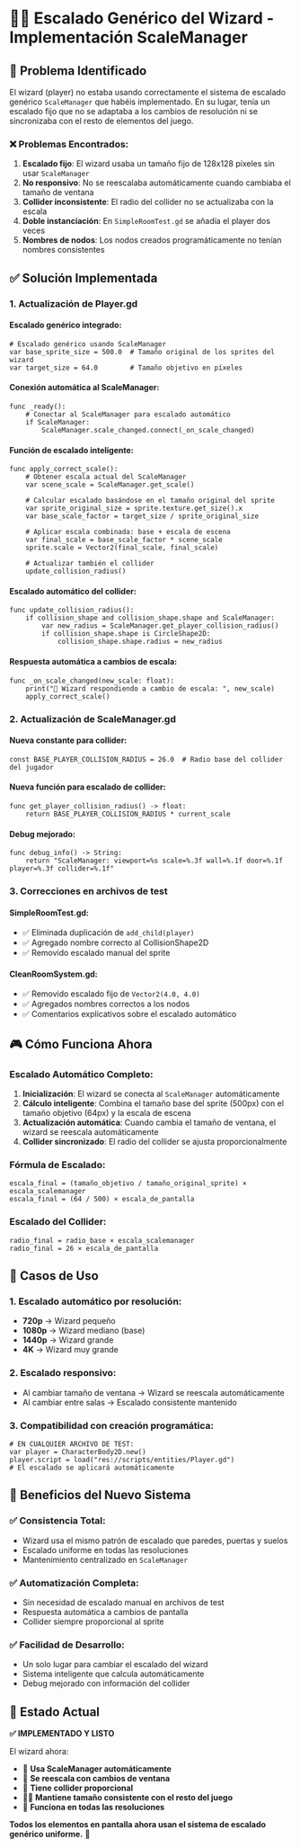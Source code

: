 # 🧙‍♂️ Escalado Genérico del Wizard - Implementación ScaleManager

## 🎯 **Problema Identificado**

El wizard (player) no estaba usando correctamente el sistema de escalado genérico `ScaleManager` que habéis implementado. En su lugar, tenía un escalado fijo que no se adaptaba a los cambios de resolución ni se sincronizaba con el resto de elementos del juego.

### ❌ **Problemas Encontrados:**
1. **Escalado fijo**: El wizard usaba un tamaño fijo de 128x128 píxeles sin usar `ScaleManager`
2. **No responsivo**: No se reescalaba automáticamente cuando cambiaba el tamaño de ventana
3. **Collider inconsistente**: El radio del collider no se actualizaba con la escala
4. **Doble instanciación**: En `SimpleRoomTest.gd` se añadía el player dos veces
5. **Nombres de nodos**: Los nodos creados programáticamente no tenían nombres consistentes

## ✅ **Solución Implementada**

### 1. **Actualización de Player.gd**

#### **Escalado genérico integrado:**
```gdscript
# Escalado genérico usando ScaleManager
var base_sprite_size = 500.0  # Tamaño original de los sprites del wizard
var target_size = 64.0        # Tamaño objetivo en píxeles
```

#### **Conexión automática al ScaleManager:**
```gdscript
func _ready():
    # Conectar al ScaleManager para escalado automático
    if ScaleManager:
        ScaleManager.scale_changed.connect(_on_scale_changed)
```

#### **Función de escalado inteligente:**
```gdscript
func apply_correct_scale():
    # Obtener escala actual del ScaleManager
    var scene_scale = ScaleManager.get_scale()
    
    # Calcular escalado basándose en el tamaño original del sprite
    var sprite_original_size = sprite.texture.get_size().x
    var base_scale_factor = target_size / sprite_original_size
    
    # Aplicar escala combinada: base + escala de escena
    var final_scale = base_scale_factor * scene_scale
    sprite.scale = Vector2(final_scale, final_scale)
    
    # Actualizar también el collider
    update_collision_radius()
```

#### **Escalado automático del collider:**
```gdscript
func update_collision_radius():
    if collision_shape and collision_shape.shape and ScaleManager:
        var new_radius = ScaleManager.get_player_collision_radius()
        if collision_shape.shape is CircleShape2D:
            collision_shape.shape.radius = new_radius
```

#### **Respuesta automática a cambios de escala:**
```gdscript
func _on_scale_changed(new_scale: float):
    print("🔄 Wizard respondiendo a cambio de escala: ", new_scale)
    apply_correct_scale()
```

### 2. **Actualización de ScaleManager.gd**

#### **Nueva constante para collider:**
```gdscript
const BASE_PLAYER_COLLISION_RADIUS = 26.0  # Radio base del collider del jugador
```

#### **Nueva función para escalado de collider:**
```gdscript
func get_player_collision_radius() -> float:
    return BASE_PLAYER_COLLISION_RADIUS * current_scale
```

#### **Debug mejorado:**
```gdscript
func debug_info() -> String:
    return "ScaleManager: viewport=%s scale=%.3f wall=%.1f door=%.1f player=%.3f collider=%.1f"
```

### 3. **Correcciones en archivos de test**

#### **SimpleRoomTest.gd:**
- ✅ Eliminada duplicación de `add_child(player)`
- ✅ Agregado nombre correcto al CollisionShape2D
- ✅ Removido escalado manual del sprite

#### **CleanRoomSystem.gd:**
- ✅ Removido escalado fijo de `Vector2(4.0, 4.0)`
- ✅ Agregados nombres correctos a los nodos
- ✅ Comentarios explicativos sobre el escalado automático

## 🎮 **Cómo Funciona Ahora**

### **Escalado Automático Completo:**
1. **Inicialización**: El wizard se conecta al `ScaleManager` automáticamente
2. **Cálculo inteligente**: Combina el tamaño base del sprite (500px) con el tamaño objetivo (64px) y la escala de escena
3. **Actualización automática**: Cuando cambia el tamaño de ventana, el wizard se reescala automáticamente
4. **Collider sincronizado**: El radio del collider se ajusta proporcionalmente

### **Fórmula de Escalado:**
```
escala_final = (tamaño_objetivo / tamaño_original_sprite) × escala_scalemanager
escala_final = (64 / 500) × escala_de_pantalla
```

### **Escalado del Collider:**
```
radio_final = radio_base × escala_scalemanager
radio_final = 26 × escala_de_pantalla
```

## 🔧 **Casos de Uso**

### **1. Escalado automático por resolución:**
- **720p** → Wizard pequeño
- **1080p** → Wizard mediano (base)
- **1440p** → Wizard grande
- **4K** → Wizard muy grande

### **2. Escalado responsivo:**
- Al cambiar tamaño de ventana → Wizard se reescala automáticamente
- Al cambiar entre salas → Escalado consistente mantenido

### **3. Compatibilidad con creación programática:**
```gdscript
# EN CUALQUIER ARCHIVO DE TEST:
var player = CharacterBody2D.new()
player.script = load("res://scripts/entities/Player.gd")
# El escalado se aplicará automáticamente
```

## 🎯 **Beneficios del Nuevo Sistema**

### ✅ **Consistencia Total:**
- Wizard usa el mismo patrón de escalado que paredes, puertas y suelos
- Escalado uniforme en todas las resoluciones
- Mantenimiento centralizado en `ScaleManager`

### ✅ **Automatización Completa:**
- Sin necesidad de escalado manual en archivos de test
- Respuesta automática a cambios de pantalla
- Collider siempre proporcional al sprite

### ✅ **Facilidad de Desarrollo:**
- Un solo lugar para cambiar el escalado del wizard
- Sistema inteligente que calcula automáticamente
- Debug mejorado con información del collider

## 🚀 **Estado Actual**

**✅ IMPLEMENTADO Y LISTO** 

El wizard ahora:
- 🎯 **Usa ScaleManager automáticamente**
- 🔄 **Se reescala con cambios de ventana** 
- 🔵 **Tiene collider proporcional**
- 🧙‍♂️ **Mantiene tamaño consistente con el resto del juego**
- 📐 **Funciona en todas las resoluciones**

**Todos los elementos en pantalla ahora usan el sistema de escalado genérico uniforme.** 🎉